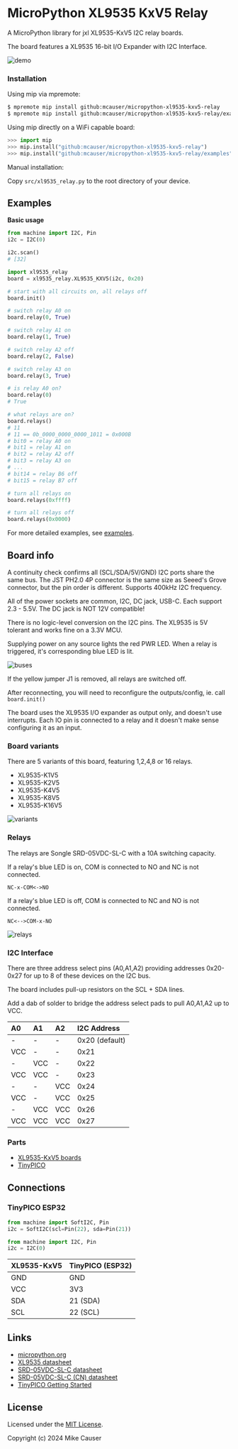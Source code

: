 # MicroPython XL9535 KxV5 Relay

A MicroPython library for jxl XL9535-KxV5 I2C relay boards.

The board features a XL9535 16-bit I/O Expander with I2C Interface.

![demo](docs/xl9535_kxv5.jpg)


### Installation

Using mip via mpremote:

```bash
$ mpremote mip install github:mcauser/micropython-xl9535-kxv5-relay
$ mpremote mip install github:mcauser/micropython-xl9535-kxv5-relay/examples
```

Using mip directly on a WiFi capable board:

```python
>>> import mip
>>> mip.install("github:mcauser/micropython-xl9535-kxv5-relay")
>>> mip.install("github:mcauser/micropython-xl9535-kxv5-relay/examples")
```

Manual installation:

Copy `src/xl9535_relay.py` to the root directory of your device.


## Examples

**Basic usage**

```python
from machine import I2C, Pin
i2c = I2C(0)

i2c.scan()
# [32]

import xl9535_relay
board = xl9535_relay.XL9535_KXV5(i2c, 0x20)

# start with all circuits on, all relays off
board.init()

# switch relay A0 on
board.relay(0, True)

# switch relay A1 on
board.relay(1, True)

# switch relay A2 off
board.relay(2, False)

# switch relay A3 on
board.relay(3, True)

# is relay A0 on?
board.relay(0)
# True

# what relays are on?
board.relays()
# 11
# 11 == 0b_0000_0000_0000_1011 = 0x000B
# bit0 = relay A0 on
# bit1 = relay A1 on
# bit2 = relay A2 off
# bit3 = relay A3 on
# ...
# bit14 = relay B6 off
# bit15 = relay B7 off

# turn all relays on
board.relays(0xffff)

# turn all relays off
board.relays(0x0000)
```

For more detailed examples, see [examples](/examples).


## Board info

A continuity check confirms all (SCL/SDA/5V/GND) I2C ports share the same bus.
The JST PH2.0 4P connector is the same size as Seeed's Grove connector, but the pin order is different.
Supports 400kHz I2C frequency.

All of the power sockets are common, I2C, DC jack, USB-C.
Each support 2.3 - 5.5V.
The DC jack is NOT 12V compatible!

There is no logic-level conversion on the I2C pins.
The XL9535 is 5V tolerant and works fine on a 3.3V MCU.

Supplying power on any source lights the red PWR LED.
When a relay is triggered, it's corresponding blue LED is lit.

![buses](docs/buses.jpg)

If the yellow jumper J1 is removed, all relays are switched off.

After reconnecting, you will need to reconfigure the outputs/config, ie. call `board.init()`

The board uses the XL9535 I/O expander as output only, and doesn't use interrupts.
Each IO pin is connected to a relay and it doesn't make sense configuring it as an input.


### Board variants

There are 5 variants of this board, featuring 1,2,4,8 or 16 relays.

* XL9535-K1V5
* XL9535-K2V5
* XL9535-K4V5
* XL9535-K8V5
* XL9535-K16V5

![variants](docs/variants.jpg)


### Relays

The relays are Songle SRD-05VDC-SL-C with a 10A switching capacity.

If a relay's blue LED is on, COM is connected to NO and NC is not connected.

`NC-x-COM<->NO`

If a relay's blue LED is off, COM is connected to NC and NO is not connected.

`NC<-->COM-x-NO`

![relays](docs/relays.jpg)


### I2C Interface

There are three address select pins (A0,A1,A2) providing addresses 0x20-0x27 for up to 8 of these devices on the I2C bus.

The board includes pull-up resistors on the SCL + SDA lines.

Add a dab of solder to bridge the address select pads to pull A0,A1,A2 up to VCC.

A0  | A1  | A2  | I2C Address
:---|:----|:----|:-----------
-   | -   | -   | 0x20 (default)
VCC | -   | -   | 0x21
-   | VCC | -   | 0x22
VCC | VCC | -   | 0x23
-   | -   | VCC | 0x24
VCC | -   | VCC | 0x25
-   | VCC | VCC | 0x26
VCC | VCC | VCC | 0x27


### Parts

* [XL9535-KxV5 boards](https://s.click.aliexpress.com/e/_DnDJHmd)
* [TinyPICO](https://www.tinypico.com/)


## Connections

### TinyPICO ESP32

```python
from machine import SoftI2C, Pin
i2c = SoftI2C(scl=Pin(22), sda=Pin(21))

from machine import I2C, Pin
i2c = I2C(0)
```

XL9535-KxV5  | TinyPICO (ESP32)
------------ | ----------------
GND          | GND
VCC          | 3V3
SDA          | 21 (SDA)
SCL          | 22 (SCL)


## Links

* [micropython.org](http://micropython.org)
* [XL9535 datasheet](docs/XL9535.pdf)
* [SRD-05VDC-SL-C datasheet](docs/SRD-05VDC-SL-C.pdf)
* [SRD-05VDC-SL-C (CN) datasheet](docs/SRD-05VDC-SL-C-cn.pdf)
* [TinyPICO Getting Started](https://www.tinypico.com/gettingstarted)


## License

Licensed under the [MIT License](http://opensource.org/licenses/MIT).

Copyright (c) 2024 Mike Causer
